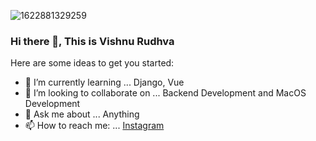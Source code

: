 ![1622881329259](https://user-images.githubusercontent.com/25023329/123546389-f668a580-d779-11eb-9174-398ef437b056.jpg)
### Hi there 👋, This is Vishnu Rudhva

<!--
**vishnurudhva01/vishnurudhva01** is a ✨ _special_ ✨ repository because its `README.md` (this file) appears on your GitHub profile. -->

Here are some ideas to get you started:

- 🌱 I’m currently learning ... Django, Vue
- 👯 I’m looking to collaborate on ... Backend Development and MacOS Development
- 💬 Ask me about ... Anything
- 📫 How to reach me: ... [Instagram](https://www.instagram.com/vishnurudhva)
